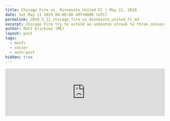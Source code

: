 ```yaml
---
title: Chicago Fire vs. Minnesota United FC | May 11, 2019
date: Sat May 11 2019 00:00:00 GMT+0000 (UTC)
permalink: 2019_5_11_chicago_fire_vs_minnesota_united_fc_md
excerpt: Chicago Fire try to extend an unbeaten streak to three consecutive games when they host Minnesota United FC Saturday night in this Week 11 match-up of the 2019 MLS Regular Season.
author: Matt Erickson (ME)
layout: post
tags:
  - mnufc
  - soccer
  - auto-post
hidden: true
---
```

<div class='soccer-video-wrapper'>
    <iframe class='soccer-video' width='100%' height='auto' frameborder='0' allowfullscreen src="https://www.mnufc.com/iframe-video?brightcove_id=6035583641001&brightcove_player_id=default&brightcove_account_id=5534894110001"></iframe>
  </div>